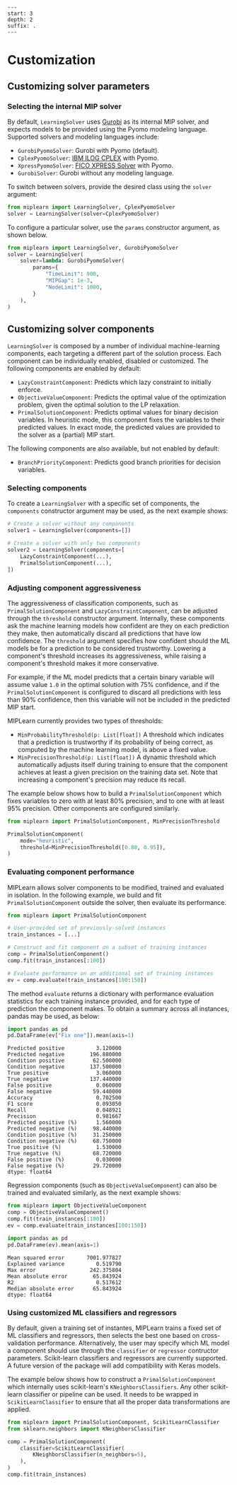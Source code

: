 ```{sectnum}
---
start: 3
depth: 2
suffix: .
---
```

# Customization

## Customizing solver parameters

### Selecting the internal MIP solver

By default, `LearningSolver` uses [Gurobi](https://www.gurobi.com/) as its internal MIP solver, and expects models to be provided using the Pyomo modeling language. Supported solvers and modeling languages include:

* `GurobiPyomoSolver`: Gurobi with Pyomo (default).
* `CplexPyomoSolver`: [IBM ILOG CPLEX](https://www.ibm.com/products/ilog-cplex-optimization-studio) with Pyomo.
* `XpressPyomoSolver`: [FICO XPRESS Solver](https://www.fico.com/en/products/fico-xpress-solver) with Pyomo.
* `GurobiSolver`: Gurobi without any modeling language.

To switch between solvers, provide the desired class using the `solver` argument:

```python
from miplearn import LearningSolver, CplexPyomoSolver
solver = LearningSolver(solver=CplexPyomoSolver)
```

To configure a particular solver, use the `params` constructor argument, as shown below.

```python
from miplearn import LearningSolver, GurobiPyomoSolver
solver = LearningSolver(
    solver=lambda: GurobiPyomoSolver(
        params={
            "TimeLimit": 900,
            "MIPGap": 1e-3,
            "NodeLimit": 1000,
        }
    ),
)
```


## Customizing solver components

`LearningSolver` is composed by a number of individual machine-learning components, each targeting a different part of the solution process. Each component can be individually enabled, disabled or customized. The following components are enabled by default:

* `LazyConstraintComponent`: Predicts which lazy constraint to initially enforce.
* `ObjectiveValueComponent`: Predicts the optimal value of the optimization problem, given the optimal solution to the LP relaxation.
* `PrimalSolutionComponent`: Predicts optimal values for binary decision variables. In heuristic mode, this component fixes the variables to their predicted values. In exact mode, the predicted values are provided to the solver as a (partial) MIP start.

The following components are also available, but not enabled by default:

* `BranchPriorityComponent`: Predicts good branch priorities for decision variables.

### Selecting components

To create a `LearningSolver` with a specific set of components, the `components` constructor argument may be used, as the next example shows:

```python
# Create a solver without any components
solver1 = LearningSolver(components=[])

# Create a solver with only two components
solver2 = LearningSolver(components=[
    LazyConstraintComponent(...),
    PrimalSolutionComponent(...),
])
```

### Adjusting component aggressiveness

The aggressiveness of classification components, such as `PrimalSolutionComponent` and `LazyConstraintComponent`, can be adjusted through the `threshold` constructor argument. Internally, these components ask the machine learning models how confident are they on each prediction they make, then automatically discard all predictions that have low confidence. The `threshold` argument specifies how confident should the ML models be for a prediction to be considered trustworthy. Lowering a component's threshold increases its aggressiveness, while raising a component's threshold makes it more conservative.

For example, if the ML model predicts that a certain binary variable will assume value `1.0` in the optimal solution with 75% confidence, and if the `PrimalSolutionComponent` is configured to discard all predictions with less than 90% confidence, then this variable will not be included in the predicted MIP start.

MIPLearn currently provides two types of thresholds:

* `MinProbabilityThreshold(p: List[float])` A threshold which indicates that a prediction is trustworthy if its probability of being correct, as computed by the machine learning model, is above a fixed value.
* `MinPrecisionThreshold(p: List[float])` A dynamic threshold which automatically adjusts itself during training to ensure that the component achieves at least a given precision on the training data set. Note that increasing a component's precision may reduce its recall.

The example below shows how to build a `PrimalSolutionComponent` which fixes variables to zero with at least 80% precision, and to one with at least 95% precision. Other components are configured similarly.

```python
from miplearn import PrimalSolutionComponent, MinPrecisionThreshold

PrimalSolutionComponent(
    mode="heuristic",
    threshold=MinPrecisionThreshold([0.80, 0.95]),
)
```

### Evaluating component performance

MIPLearn allows solver components to be modified, trained and evaluated in isolation. In the following example, we build and
fit `PrimalSolutionComponent` outside the solver, then evaluate its performance.

```python
from miplearn import PrimalSolutionComponent

# User-provided set of previously-solved instances
train_instances = [...]

# Construct and fit component on a subset of training instances
comp = PrimalSolutionComponent()
comp.fit(train_instances[:100])

# Evaluate performance on an additional set of training instances
ev = comp.evaluate(train_instances[100:150])
``` 

The method `evaluate` returns a dictionary with performance evaluation statistics for each training instance provided,
and for each type of prediction the component makes. To obtain a summary across all instances, pandas may be used, as below:

```python
import pandas as pd
pd.DataFrame(ev["Fix one"]).mean(axis=1)
```
```text
Predicted positive          3.120000
Predicted negative        196.880000
Condition positive         62.500000
Condition negative        137.500000
True positive               3.060000
True negative             137.440000
False positive              0.060000
False negative             59.440000
Accuracy                    0.702500
F1 score                    0.093050
Recall                      0.048921
Precision                   0.981667
Predicted positive (%)      1.560000
Predicted negative (%)     98.440000
Condition positive (%)     31.250000
Condition negative (%)     68.750000
True positive (%)           1.530000
True negative (%)          68.720000
False positive (%)          0.030000
False negative (%)         29.720000
dtype: float64
```

Regression components (such as `ObjectiveValueComponent`) can also be trained and evaluated similarly,
as the next example shows:

```python
from miplearn import ObjectiveValueComponent
comp = ObjectiveValueComponent()
comp.fit(train_instances[:100])
ev = comp.evaluate(train_instances[100:150])

import pandas as pd
pd.DataFrame(ev).mean(axis=1)
```
```text
Mean squared error       7001.977827
Explained variance          0.519790
Max error                 242.375804
Mean absolute error        65.843924
R2                          0.517612
Median absolute error      65.843924
dtype: float64
```

### Using customized ML classifiers and regressors

By default, given a training set of instantes, MIPLearn trains a fixed set of ML classifiers and regressors, then selects the best one based on cross-validation performance. Alternatively, the user may specify which ML model a component should use through the `classifier` or `regressor` contructor parameters. Scikit-learn classifiers and regressors are currently supported. A future version of the package will add compatibility with Keras models.

The example below shows how to construct a `PrimalSolutionComponent` which internally uses scikit-learn's `KNeighborsClassifiers`. Any other scikit-learn classifier or pipeline can be used. It needs to be wrapped in `ScikitLearnClassifier` to ensure that all the proper data transformations are applied.

```python
from miplearn import PrimalSolutionComponent, ScikitLearnClassifier
from sklearn.neighbors import KNeighborsClassifier

comp = PrimalSolutionComponent(
    classifier=ScikitLearnClassifier(
        KNeighborsClassifier(n_neighbors=5),
    ),
)
comp.fit(train_instances)
``` 
